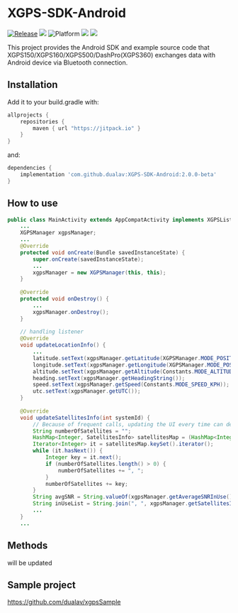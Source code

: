 # XGPS-SDK-Android

[![Release](https://jitpack.io/v/jitpack/android-example.svg)](https://jitpack.io/#jitpack/android-example)
![](https://img.shields.io/badge/language-java-orange.svg?style=flat)
![Platform](https://img.shields.io/badge/platform-Android-lightgrey.svg?style=flat)
![](https://img.shields.io/badge/sdk-aar-orange.svg?style=flat)
![](https://img.shields.io/badge/version-2.0-blue.svg?style=flat)

This project provides the Android SDK and example source code that XGPS150/XGPS160/XGPS500/DashPro(XGPS360)  exchanges data with Android device via Bluetooth connection.

## Installation

Add it to your build.gradle with:
```gradle
allprojects {
    repositories {
        maven { url "https://jitpack.io" }
    }
}
```
and:

```gradle
dependencies {
    implementation 'com.github.dualav:XGPS-SDK-Android:2.0.0-beta'
}
```

## How to use 

```Java
public class MainActivity extends AppCompatActivity implements XGPSListener {
    ...
    XGPSManager xgpsManager;
    ...
    @Override
    protected void onCreate(Bundle savedInstanceState) {
        super.onCreate(savedInstanceState);
        ...
        xgpsManager = new XGPSManager(this, this);
    }
    
    @Override
    protected void onDestroy() {
        ...
        xgpsManager.onDestroy();
    }
    
    // handling listener 
    @Override
    void updateLocationInfo() {
        ...
        latitude.setText(xgpsManager.getLatitude(XGPSManager.MODE_POSITION_DEGREE));
        longitude.setText(xgpsManager.getLongitude(XGPSManager.MODE_POSITION_DEGREE));
        altitude.setText(xgpsManager.getAltitude(Constants.MODE_ALTITUDE_FEET));
        heading.setText(xgpsManager.getHeadingString());
        speed.setText(xgpsManager.getSpeed(Constants.MODE_SPEED_KPH));
        utc.setText(xgpsManager.getUTC());
    }
    
    @Override
    void updateSatellitesInfo(int systemId) {
        // Because of frequent calls, updating the UI every time can degrade app performance. It is recommended that the UI be updated only when necessary.
        String numberOfSatellites = "";
        HashMap<Integer, SatellitesInfo> satellitesMap = (HashMap<Integer, SatellitesInfo>) xgpsManager.getSatellitesInfoMap().getAll(systemId);
        Iterator<Integer> it = satellitesMap.keySet().iterator();
        while (it.hasNext()) {
            Integer key = it.next();
            if (numberOfSatellites.length() > 0) {
                numberOfSatellites += ", ";
            }
            numberOfSatellites += key;
        }
        String avgSNR = String.valueOf(xgpsManager.getAverageSNRInUse());
        String inUseList = String.join(", ", xgpsManager.getSatellitesInUse(systemId));
        ...
    }
    ...

```

## Methods
will be updated

## Sample project 

https://github.com/dualav/xgpsSample


